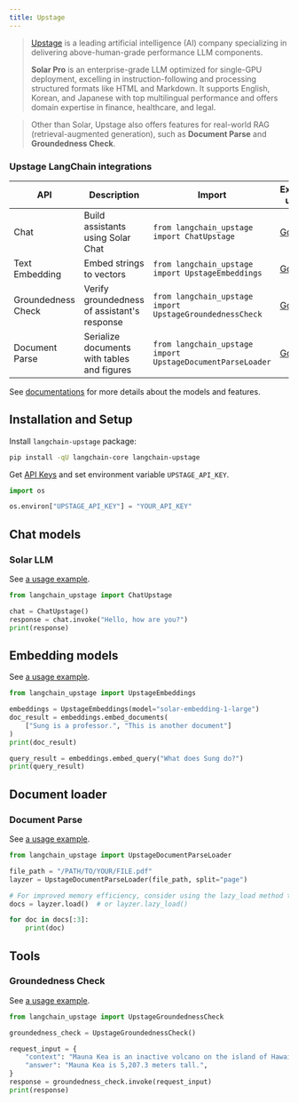 ```yaml
---
title: Upstage
---
```


>[Upstage](https://upstage.ai) is a leading artificial intelligence (AI) company specializing in delivering above-human-grade performance LLM components.
>
>**Solar Pro** is an enterprise-grade LLM optimized for single-GPU deployment, excelling in instruction-following and processing structured formats like HTML and Markdown. It supports English, Korean, and Japanese with top multilingual performance and offers domain expertise in finance, healthcare, and legal.

>Other than Solar, Upstage also offers features for real-world RAG (retrieval-augmented generation), such as **Document Parse** and **Groundedness Check**.


### Upstage LangChain integrations

| API | Description | Import | Example usage |
| --- | --- | --- | --- |
| Chat | Build assistants using Solar Chat | `from langchain_upstage import ChatUpstage` | [Go](../../chat/upstage) |
| Text Embedding | Embed strings to vectors | `from langchain_upstage import UpstageEmbeddings` | [Go](../../text_embedding/upstage) |
| Groundedness Check | Verify groundedness of assistant's response | `from langchain_upstage import UpstageGroundednessCheck` | [Go](../../tools/upstage_groundedness_check) |
| Document Parse | Serialize documents with tables and figures | `from langchain_upstage import UpstageDocumentParseLoader` | [Go](../../document_loaders/upstage) |

See [documentations](https://console.upstage.ai/docs/getting-started/overview) for more details about the models and features.

## Installation and Setup

Install `langchain-upstage` package:

```bash
pip install -qU langchain-core langchain-upstage
```


Get [API Keys](https://console.upstage.ai) and set environment variable `UPSTAGE_API_KEY`.


```python
import os

os.environ["UPSTAGE_API_KEY"] = "YOUR_API_KEY"
```

## Chat models

### Solar LLM

See [a usage example](/oss/integrations/chat/upstage).


```python
from langchain_upstage import ChatUpstage

chat = ChatUpstage()
response = chat.invoke("Hello, how are you?")
print(response)
```

## Embedding models

See [a usage example](/oss/integrations/text_embedding/upstage).


```python
from langchain_upstage import UpstageEmbeddings

embeddings = UpstageEmbeddings(model="solar-embedding-1-large")
doc_result = embeddings.embed_documents(
    ["Sung is a professor.", "This is another document"]
)
print(doc_result)

query_result = embeddings.embed_query("What does Sung do?")
print(query_result)
```

## Document loader

### Document Parse

See [a usage example](/oss/integrations/document_loaders/upstage).


```python
from langchain_upstage import UpstageDocumentParseLoader

file_path = "/PATH/TO/YOUR/FILE.pdf"
layzer = UpstageDocumentParseLoader(file_path, split="page")

# For improved memory efficiency, consider using the lazy_load method to load documents page by page.
docs = layzer.load()  # or layzer.lazy_load()

for doc in docs[:3]:
    print(doc)
```

## Tools

### Groundedness Check

See [a usage example](/oss/integrations/tools/upstage_groundedness_check).


```python
from langchain_upstage import UpstageGroundednessCheck

groundedness_check = UpstageGroundednessCheck()

request_input = {
    "context": "Mauna Kea is an inactive volcano on the island of Hawaii. Its peak is 4,207.3 m above sea level, making it the highest point in Hawaii and second-highest peak of an island on Earth.",
    "answer": "Mauna Kea is 5,207.3 meters tall.",
}
response = groundedness_check.invoke(request_input)
print(response)
```
